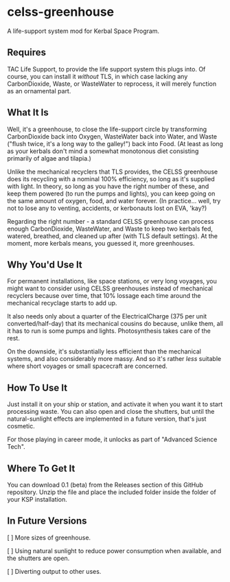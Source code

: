 celss-greenhouse
================

A life-support system mod for Kerbal Space Program.

Requires
--------

TAC Life Support, to provide the life support system this plugs into. Of course, you can install it _without_
TLS, in which case lacking any CarbonDioxide, Waste, or WasteWater to reprocess, it will merely function as an
ornamental part.

What It Is
----------

Well, it's a greenhouse, to close the life-support circle by transforming CarbonDioxide back into Oxygen, WasteWater
back into Water, and Waste ("flush twice, it's a long way to the galley!") back into Food. (At least as long as your
kerbals don't mind a somewhat monotonous diet consisting primarily of algae and tilapia.)

Unlike the mechanical recyclers that TLS provides, the CELSS greenhouse does its recycling with a nominal 100%
efficiency, so long as it's supplied with light. In theory, so long as you have the right number of these, and
keep them powered (to run the pumps and lights), you can keep going on the same amount of oxygen, food, and water
forever. (In practice... well, try not to lose any to venting, accidents, or kerbonauts lost on EVA, 'kay?)

Regarding the right number - a standard CELSS greenhouse can process enough CarbonDioxide, WasteWater, and Waste
to keep two kerbals fed, watered, breathed, and cleaned up after (with TLS default settings). At the moment, more
kerbals means, you guessed it, more greenhouses.

Why You'd Use It
----------------

For permanent installations, like space stations, or very long voyages, you might want to consider using CELSS
greenhouses instead of mechanical recyclers because over time, that 10% lossage each time around the mechanical
recyclage starts to add up.

It also needs only about a quarter of the ElectricalCharge (375 per unit converted/half-day) that its
mechanical cousins do because, unlike them, all it has to run is some pumps and lights. Photosynthesis takes
care of the rest.

On the downside, it's substantially less efficient than the mechanical systems, and also considerably more massy. And
so it's rather _less_ suitable where short voyages or small spacecraft are concerned.

How To Use It
-------------

Just install it on your ship or station, and activate it when you want it to start processing waste. You can also
open and close the shutters, but until the natural-sunlight effects are implemented in a future version, that's
just cosmetic.

For those playing in career mode, it unlocks as part of "Advanced Science Tech".

Where To Get It
---------------

You can download 0.1 (beta) from the Releases section of this GitHub repository. Unzip the file and place the included folder inside the folder of your KSP installation.

In Future Versions
------------------

[ ] More sizes of greenhouse.

[ ] Using natural sunlight to reduce power consumption when available, and the shutters are open.

[ ] Diverting output to other uses.
